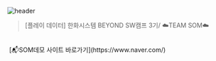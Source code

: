 ![header](https://capsule-render.vercel.app/api?type=shark&height=300&text=📬SOM📬&desc=%20%20Sound%20of%20mind&textBg=false&fontColor=FFFFFF&section=header&fontSize=70&fontAlign=50&fontAlignY=49&animation=fadeIn)
> [플레이 데이터] 한화시스템 BEYOND SW캠프 3기/ ☁️TEAM SOM☁️
<br>
&nbsp;[📬SOM데모 사이트 바로가기](https://www.naver.com/)
